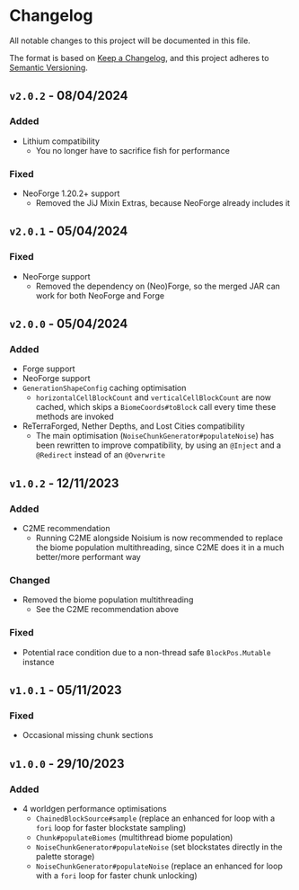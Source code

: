 # Changelog

All notable changes to this project will be documented in this file.

The format is based on [Keep a Changelog](https://keepachangelog.com/en/1.0.0/),
and this project adheres to [Semantic Versioning](https://semver.org/spec/v2.0.0.html).

## `v2.0.2` - 08/04/2024

### Added

- Lithium compatibility
    - You no longer have to sacrifice fish for performance

### Fixed

- NeoForge 1.20.2+ support
    - Removed the JiJ Mixin Extras, because NeoForge already includes it

## `v2.0.1` - 05/04/2024

### Fixed

- NeoForge support
    - Removed the dependency on (Neo)Forge, so the merged JAR can work for both NeoForge and Forge

## `v2.0.0` - 05/04/2024

### Added

- Forge support
- NeoForge support
- `GenerationShapeConfig` caching optimisation
    - `horizontalCellBlockCount` and `verticalCellBlockCount` are now cached, which skips a `BiomeCoords#toBlock` call every time these
      methods are invoked
- ReTerraForged, Nether Depths, and Lost Cities compatibility
    - The main optimisation (`NoiseChunkGenerator#populateNoise`) has been rewritten to improve compatibility, by using an `@Inject` and
      a `@Redirect` instead of an `@Overwrite`

## `v1.0.2` - 12/11/2023

### Added

- C2ME recommendation
    - Running C2ME alongside Noisium is now recommended to replace the biome population multithreading, since C2ME does it in a much
      better/more performant way

### Changed

- Removed the biome population multithreading
    - See the C2ME recommendation above

### Fixed

- Potential race condition due to a non-thread safe `BlockPos.Mutable` instance

## `v1.0.1` - 05/11/2023

### Fixed

- Occasional missing chunk sections

## `v1.0.0` - 29/10/2023

### Added

- 4 worldgen performance optimisations
    - `ChainedBlockSource#sample` (replace an enhanced for loop with a `fori` loop for faster blockstate sampling)
    - `Chunk#populateBiomes` (multithread biome population)
    - `NoiseChunkGenerator#populateNoise` (set blockstates directly in the palette storage)
    - `NoiseChunkGenerator#populateNoise` (replace an enhanced for loop with a `fori` loop for faster chunk unlocking)
